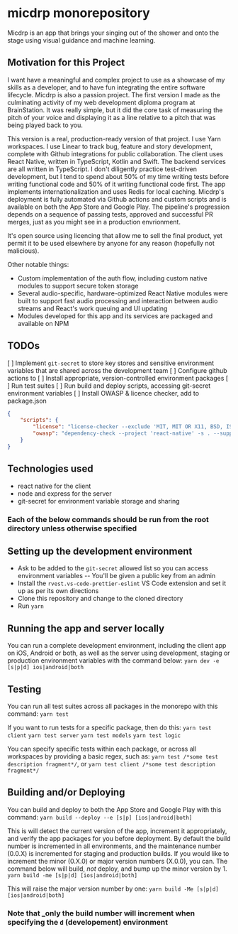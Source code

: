 # micdrp monorepository

Micdrp is an app that brings your singing out of the shower and onto the stage using visual guidance and machine learning. 

## Motivation for this Project
I want have a meaningful and complex project to use as a showcase of my skills as a developer, and to have fun integrating the entire software lifecycle. Micdrp is also a passion project. The first version I made as the culminating activity of my web development diploma program at BrainStation. It was really simple, but it did the core task of measuring the pitch of your voice and displaying it as a line relative to a pitch that was being played back to you.

This version is a real, production-ready version of that project. I use Yarn workspaces. I use Linear to track bug, feature and story development, complete with Github integrations for public collaboration. The client uses React Native, written in TypeScript, Kotlin and Swift. The backend services are all written in TypeScript. I don't diligently practice test-driven development, but I tend to spend about 50% of my time writing tests before writing functional code and 50% of it writing functional code first. The app implements internationalization and uses Redis for local caching. Micdrp's deployment is fully automated via Github actions and custom scripts and is available on both the App Store and Google Play. The pipeline's progression depends on a sequence of passing tests, approved and successful PR merges, just as you might see in a production envrionment.

It's open source using licencing that allow me to sell the final product, yet permit it to be used elsewhere by anyone for any reason (hopefully not malicious).

Other notable things:
- Custom implementation of the auth flow, including custom native modules to support secure token storage
- Several audio-specific, hardware-optimized React Native modules were built to support fast audio processing and interaction between audio streams and React's work queuing and UI updating
- Modules developed for this app and its services are packaged and available on NPM 

## TODOs
[ ] Implement `git-secret` to store key stores and sensitive environment variables that are shared across the development team
[ ] Configure github actions to
    [ ] Install appropriate, version-controlled environment packages
    [ ] Run test suites
    [ ] Run build and deploy scripts, accessing git-secret environment variables
[ ] Install OWASP & licence checker, add to package.json
``` json
{
    "scripts": {
        "license": "license-checker --exclude 'MIT, MIT OR X11, BSD, ISC, Apache-2.0, Python-2.0, CC-BY-4.0' --excludePackages 'spdx-exceptions@2.3.0;spdx-license-ids@3.0.11'",
        "owasp": "dependency-check --project 'react-native' -s . --suppression ./owasp.suppression.xml"
    }
}
```

## Technologies used
- react native for the client
- node and express for the server
- git-secret for environment variable storage and sharing

### Each of the below commands should be run from the root directory unless otherwise specified

## Setting up the development environment
- Ask to be added to the `git-secret` allowed list so you can access environment variables
-- You'll be given a public key from an admin
- Install the `rvest.vs-code-prettier-eslint` VS Code extension and set it up as per its own directions
- Clone this repository and change to the cloned directory
- Run `yarn`

## Running the app and server locally
You can run a complete development environment, including the client app on iOS, Android or both, as well as the server using development, staging or production environment variables with the command below:
`yarn dev -e [s|p|d] ios|android|both`

## Testing
You can run all test suites across all packages in the monorepo with this command:
`yarn test`

If you want to run tests for a specific package, then do this:
`yarn test client`
`yarn test server`
`yarn test models`
`yarn test logic`

You can specify specific tests within each package, or across all workspaces by providing a basic regex, such as:
`yarn test /*some test description fragment*/`, or
`yarn test client /*some test description fragment*/`

## Building and/or Deploying
You can build and deploy to both the App Store and Google Play with this command:
`yarn build --deploy --e [s|p] [ios|android|both]`

This is will detect the current version of the app, increment it appropriately, and verify the app packages for you before deployment. By default the build number is incremented in all environments, and the maintenance number (0.0.X) is incremented for staging and production builds. If you would like to increment the minor (0.X.0) or major version numbers (X.0.0), you can. The command below will build, _not_ deploy, and bump up the minor version by 1.
`yarn build -me [s|p|d] [ios|android|both]`

This will raise the major version number by one:
`yarn build -Me [s|p|d] [ios|android|both]`

### Note that _only the build number will increment when specifying the `d` (developement) environment
